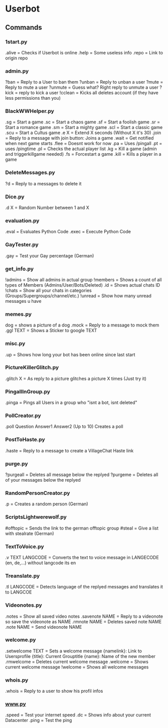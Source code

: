 # Userbot

##	Commands
###	1start.py
.alive = Checks if Userbot is online
.help = Some useless info
.repo = Link to origin repo
###	admin.py
?ban = Reply to a User to ban them
?unban = Reply to unban a user
?mute = Reply to mute a user
?unmute = Guess what? Right reply to unmute a user
?kick = reply to kick a user
!cclean = Kicks all deletes account (if they have less permissions than you)
###	BlackWWHelper.py
.sg = Start a game
.sc = Start a chaos game
.sf = Start a foolish game
.sr = Start a romance game
.sm = Start a mighty game
.scl = Start a classic game
.scu = Start a Cultus game
.e X = Extend X seconds (Without X it's 30)
.join = Reply to a message with join button: Joins a game
.wait = Get notified when next game starts
.flee = Doesnt work for now
.pa = Uses /pingall
.pt = uses /pingtime
.pl = Checks the actual player list
.kg = Kill a game (admin and triggerkillgame needed)
.fs = Forcestart a game
.kill = Kills a player in a game
###	DeleteMessages.py
?d = Reply to a messages to delete it
###	Dice.py
.d X = Random Number between 1 and X
###	evaluation.py
.eval = Evaluates Python Code
.exec = Execute Python Code
###	GayTester.py
.gay = Test your Gay percentage (German)
###	get_info.py
!admins = Show all admins in actual group
!members = Shows a count of all types of Members (Admins/User/Bots/Deleted)
.id = Shows actual chats ID
!chats = Show all your chats in categories (Groups/Supergroups/channel/etc.)
!unread = Show how many unread messages u have
###	memes.py
dog = shows a picture of a dog
.mock = Reply to a message to mock them
.ggl TEXT = Shows a Sticker to google TEXT
###	misc.py
.up = Shows how long your bot has been online since last start
###	PictureKillerGlitch.py
.glitch X = As reply to a picture glitches a picture X times (Just try it)
###	PingallInGroup.py
.pinga = Pings all Users in a group who "isnt a bot, isnt deleted"
###	PollCreator.py
.poll Question
Answer1
Answer2
(Up to 10) Creates a poll
###	PostToHaste.py
.haste = Reply to a message to create a VillageChat Haste link
###	purge.py
?purgeall = Deletes all message below the replyed
?purgeme = Deletes all of your messages below the replyed
###	RandomPersonCreator.py
.p = Creates a random person (German)
###	ScriptsLightwerewolf.py
#offtopic = Sends the link to the german offtopic group
#steal = Give a list with stealrate (German)
###	TextToVoice.py
.v TEXT LANGCODE = Converts the text to voice message in LANGECODE (en, de,...) without langcode its en
###	Treanslate.py
.tl LANGCODE = Detects language of the replyed messages and translates it to LANGCOE
###	Videonotes.py
.notes = Show all saved video notes
.savenote NAME = Reply to a videonote so save the videonote as NAME
.rmnote NAME = Deletes saved note NAME
.note NAME = Send videonote NAME
###	welcome.py
.setwelcome TEXT = Sets a welcome message {namelink}: Link to Usersprofile {title}: Current Grouptitle {name}: Name of the new member
.rmwelcome = Deletes current welcome message
.welcome = Shows current welcome message
!welcome = Shows all welcome messages
###	whois.py
.whois = Reply to a user to show his profil infos
###	www.py
.speed = Test your internet speed
.dc = Shows info about your current Datacenter
.ping = Test the ping
